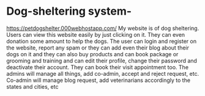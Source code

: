 # Dog-sheltering system-
https://petdogshelter.000webhostapp.com/
My website is of dog sheltering. Users can view this website easily by just clicking on it. They can even donation some amount to help the dogs.  The user can login and register on the website, report any spam or they can add even their blog about their dogs on it and they can also buy products and can book package or grooming and training and can edit their profile, change their password and deactivate their account. They can book their visit appointment too. The admins will manage all things, add co-admin, accept and reject request, etc. Co-admin will manage blog request, add veterinarians accordingly to the states and cities, etc
